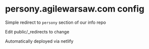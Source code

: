 # persony.agilewarsaw.com config

Simple redirect to `persony` section of our info repo

Edit public/_redirects to change

Automatically deployed via netlify
